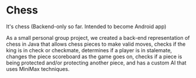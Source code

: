 # Chess
It's chess
(Backend-only so far. Intended to become Android app)

As a small personal group project, we created a back-end representation of chess in Java that allows chess pieces to make valid moves, checks if the king is in check or checkmate, determines if a player is in stalemate, changes the piece scoreboard as the game goes on, checks if a piece is being protected and/or protecting another piece, and has a custom AI that uses MiniMax techniques.
